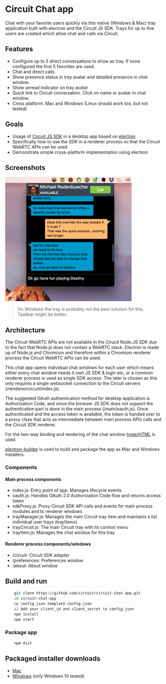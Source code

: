 # Circuit Chat app

Chat with your favorite users quickly via this native (Windows & Mac) tray application built with electron and the Circuit JS SDK. Trays for up to five users are created which allow chat and calls via Circuit.

## Features

* Configure up to 5 direct conversations to show as tray. If none configured the first 5 favorites are used.
* Chat and direct calls
* Show presence status in tray avatar and detailed presence in chat window.
* Show unread indicator on tray avatar
* Quick link to Circuit conversation. Click on name or avatar in chat window.
* Cross platform: Mac and Windows (Linux should work too, but not tested)

## Goals
* Usage of [Circuit JS SDK](https://github.com/circuit/circuit-sdk) in a desktop app based on [electron](https://electron.atom.io/)
* Specifically how to use the SDK in a renderer process so that the Circuit WebRTC APIs can be used
* Demonstrate simple cross-platform implementation using electron


## Screenshots
<div style="display:inline">
<img height="400px" src="./mac.png"/>
</div>

> On Windows the tray is probably not the best solution for this. Taskbar might be better.

## Architecture

The Circuit WebRTC APIs are not available in the Cirucit Node.JS SDK due to the fact that Node.js does not contain a WebRTC stack. Electron is made up of Node.js and Chromium and therefore within a Chromium renderer process the Circuit WebRTC APIs can be used.

This chat app opens individual chat windows for each user which means either every chat window needs it own JS SDK & login etc, or a common renderer process is used as single SDK access. The later is chosen as this only requires a single websocket connection to the Circuit servers (/renderer/circuit/index.js).

The suggested OAuth authentication method for desktop application is Authorization Code, and since the browser JS SDK does not support the authentication part is done in the main process (/main/oauth.js). Once authenticated and the access token is available, the token is handed over to a proxy class that acts as intermediate between main process APIs calls and the Circuit SDK renderer.

For the two-way binding and rendering of the chat window [hyperHTML](https://github.com/WebReflection/hyperHTML) is used.

[electron-builder](https://github.com/electron-userland/electron-builder) is used to build and package the app as Mac and Windows installers.

### Components

#### Main process components
* index.js: Entry point of app. Manages lifecycle events.
* oauth.js: Handles OAuth 2.0 Authorization Code flow and returns access token
* sdkProxy.js: Proxy Circuit SDK API calls and events for main process modules and to renderer windows
* trayManager.js: Manages the main Circuit tray item and maintains a list individual user trays (trayItems)
* trayCircuit.js: The main Circuit tray with its context menu
* trayItem.js: Manages the chat window for this tray

#### Renderer process components/windows
* /circuit: Circuit SDK adapter
* /preferences: Preferences window
* /about: About window


## Build and run

```bash
    git clone https://github.com/circuit/circuit-chat-app.git
    cd circuit-chat-app
    cp config.json.template config.json
    // Add your client_id and client_secret to config.json
    npm install
    npm start
```


### Package app
```bash
    npm dist
```


## Packaged installer downloads
* [Mac](https://goo.gl/t2Aw9y)
* [Windows](https://goo.gl/5S94pT) (only Windows 10 tested)

